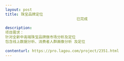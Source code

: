 ```yaml
---                
layout: post       
title: 珠宝品牌定位
                                已完成
           
description: 
项目需求：
针对全新中高端珠宝品牌做市场分析及定位
包含线上数据分析、消费者人群画像分析 及定位
     
contenturl: https://pro.lagou.com/project/2351.html      
---                 
```

